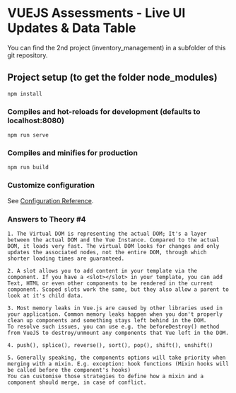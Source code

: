 # VUEJS Assessments - Live UI Updates & Data Table

You can find the 2nd project (inventory_management) in a subfolder of this git repository.

## Project setup (to get the folder node_modules)
```
npm install
```

### Compiles and hot-reloads for development (defaults to localhost:8080)
```
npm run serve
```

### Compiles and minifies for production
```
npm run build
```

### Customize configuration
See [Configuration Reference](https://cli.vuejs.org/config/).


### Answers to Theory #4
```
1. The Virtual DOM is representing the actual DOM; It's a layer between the actual DOM and the Vue Instance. Compared to the actual DOM, it loads very fast. The virtual DOM looks for changes and only updates the associated nodes, not the entire DOM, through which shorter loading times are guaranteed.

2. A slot allows you to add content in your template via the component. If you have a <slot></slot> in your template, you can add Text, HTML or even other components to be rendered in the current component. Scoped slots work the same, but they also allow a parent to look at it's child data.

3. Most memory leaks in Vue.js are caused by other libraries used in your application. Common memory leaks happen when you don't properly clean up components and something stays left behind in the DOM. 
To resolve such issues, you can use e.g. the beforeDestroy() method from VueJS to destroy/unmount any components that Vue left in the DOM.

4. push(), splice(), reverse(), sort(), pop(), shift(), unshift()   

5. Generally speaking, the components options will take priority when merging with a mixin. E.g. exception: hook functions (Mixin hooks will be called before the component's hooks)
You can customise those strategies to define how a mixin and a component should merge, in case of conflict.
```